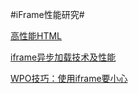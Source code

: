 #iFrame性能研究#

[高性能HTML](http://www.alloyteam.com/2012/10/high-performance-html/)

[iframe异步加载技术及性能](http://www.cnblogs.com/beiyuu/archive/2011/07/18/iframe-tech-performance.html)

[WPO技巧：使用iframe要小心](http://www.webusability.cn/wpo-be-careful-using-iframe-455/)